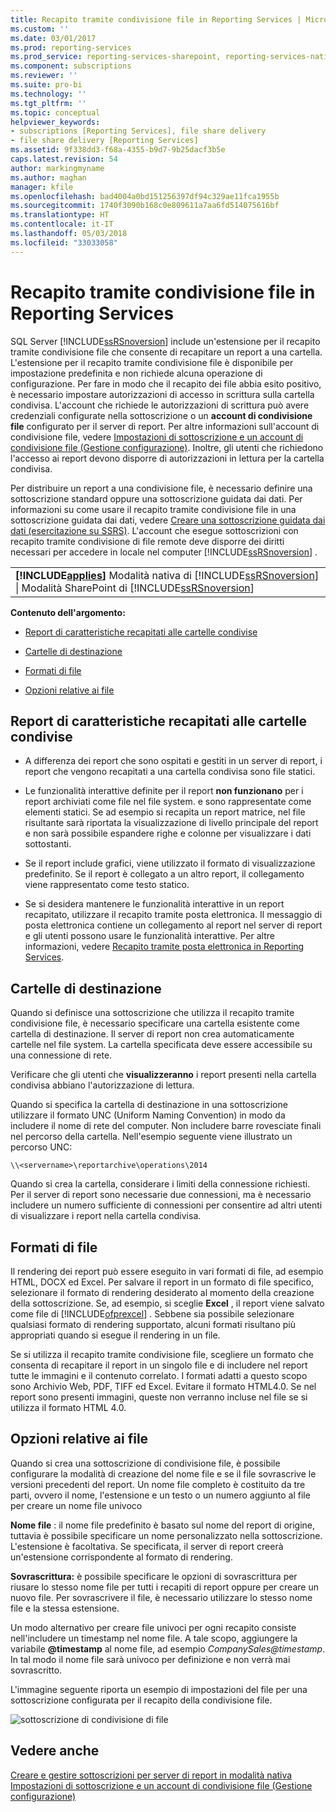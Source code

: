 ```yaml
---
title: Recapito tramite condivisione file in Reporting Services | Microsoft Docs
ms.custom: ''
ms.date: 03/01/2017
ms.prod: reporting-services
ms.prod_service: reporting-services-sharepoint, reporting-services-native
ms.component: subscriptions
ms.reviewer: ''
ms.suite: pro-bi
ms.technology: ''
ms.tgt_pltfrm: ''
ms.topic: conceptual
helpviewer_keywords:
- subscriptions [Reporting Services], file share delivery
- file share delivery [Reporting Services]
ms.assetid: 9f338dd3-f68a-4355-b9d7-9b25dacf3b5e
caps.latest.revision: 54
author: markingmyname
ms.author: maghan
manager: kfile
ms.openlocfilehash: bad4004a0bd151256397df94c329ae11fca1955b
ms.sourcegitcommit: 1740f3090b168c0e809611a7aa6fd514075616bf
ms.translationtype: HT
ms.contentlocale: it-IT
ms.lasthandoff: 05/03/2018
ms.locfileid: "33033058"
---
```

# <a name="file-share-delivery-in-reporting-services"></a>Recapito tramite condivisione file in Reporting Services
  SQL Server [!INCLUDE[ssRSnoversion](../../includes/ssrsnoversion-md.md)] include un'estensione per il recapito tramite condivisione file che consente di recapitare un report a una cartella. L'estensione per il recapito tramite condivisione file è disponibile per impostazione predefinita e non richiede alcuna operazione di configurazione. Per fare in modo che il recapito dei file abbia esito positivo, è necessario impostare autorizzazioni di accesso in scrittura sulla cartella condivisa. L'account che richiede le autorizzazioni di scrittura può avere credenziali configurate nella sottoscrizione o un **account di condivisione file** configurato per il server di report. Per altre informazioni sull'account di condivisione file, vedere [Impostazioni di sottoscrizione e un account di condivisione file &#40;Gestione configurazione&#41;](../../reporting-services/install-windows/subscription-settings-and-a-file-share-account-configuration-manager.md). Inoltre, gli utenti che richiedono l'accesso ai report devono disporre di autorizzazioni in lettura per la cartella condivisa.  
  
 Per distribuire un report a una condivisione file, è necessario definire una sottoscrizione standard oppure una sottoscrizione guidata dai dati. Per informazioni su come usare il recapito tramite condivisione file in una sottoscrizione guidata dai dati, vedere [Creare una sottoscrizione guidata dai dati &#40;esercitazione su SSRS&#41;](../../reporting-services/create-a-data-driven-subscription-ssrs-tutorial.md). L'account che esegue sottoscrizioni con recapito tramite condivisione di file remote deve disporre dei diritti necessari per accedere in locale nel computer [!INCLUDE[ssRSnoversion](../../includes/ssrsnoversion-md.md)] .  
  
||  
|-|  
|**[!INCLUDE[applies](../../includes/applies-md.md)]** Modalità nativa di [!INCLUDE[ssRSnoversion](../../includes/ssrsnoversion-md.md)] &#124; Modalità SharePoint di [!INCLUDE[ssRSnoversion](../../includes/ssrsnoversion-md.md)]|  
  
 **Contenuto dell'argomento:**  
  
-   [Report di caratteristiche recapitati alle cartelle condivise](#bkmk_Characteristics)  
  
-   [Cartelle di destinazione](#bkmk_target_folders)  
  
-   [Formati di file](#bkmk_file_formats)  
  
-   [Opzioni relative ai file](#bkmk_file_options)  
  
##  <a name="bkmk_Characteristics"></a> Report di caratteristiche recapitati alle cartelle condivise  
  
-   A differenza dei report che sono ospitati e gestiti in un server di report, i report che vengono recapitati a una cartella condivisa sono file statici.  
  
-   Le funzionalità interattive definite per il report **non funzionano** per i report archiviati come file nel file system. e sono rappresentate come elementi statici. Se ad esempio si recapita un report matrice, nel file risultante sarà riportata la visualizzazione di livello principale del report e non sarà possibile espandere righe e colonne per visualizzare i dati sottostanti.  
  
-   Se il report include grafici, viene utilizzato il formato di visualizzazione predefinito. Se il report è collegato a un altro report, il collegamento viene rappresentato come testo statico.  
  
-   Se si desidera mantenere le funzionalità interattive in un report recapitato, utilizzare il recapito tramite posta elettronica. Il messaggio di posta elettronica contiene un collegamento al report nel server di report e gli utenti possono usare le funzionalità interattive. Per altre informazioni, vedere [Recapito tramite posta elettronica in Reporting Services](../../reporting-services/subscriptions/e-mail-delivery-in-reporting-services.md).  
  
##  <a name="bkmk_target_folders"></a> Cartelle di destinazione  
 Quando si definisce una sottoscrizione che utilizza il recapito tramite condivisione file, è necessario specificare una cartella esistente come cartella di destinazione. Il server di report non crea automaticamente cartelle nel file system. La cartella specificata deve essere accessibile su una connessione di rete.  
  
 Verificare che gli utenti che **visualizzeranno** i report presenti nella cartella condivisa abbiano l'autorizzazione di lettura.  
  
 Quando si specifica la cartella di destinazione in una sottoscrizione utilizzare il formato UNC (Uniform Naming Convention) in modo da includere il nome di rete del computer. Non includere barre rovesciate finali nel percorso della cartella. Nell'esempio seguente viene illustrato un percorso UNC:  
  
```  
\\<servername>\reportarchive\operations\2014  
```  
  
 Quando si crea la cartella, considerare i limiti della connessione richiesti. Per il server di report sono necessarie due connessioni, ma è necessario includere un numero sufficiente di connessioni per consentire ad altri utenti di visualizzare i report nella cartella condivisa.  
  
##  <a name="bkmk_file_formats"></a> Formati di file  
 Il rendering dei report può essere eseguito in vari formati di file, ad esempio HTML, DOCX ed Excel. Per salvare il report in un formato di file specifico, selezionare il formato di rendering desiderato al momento della creazione della sottoscrizione. Se, ad esempio, si sceglie **Excel** , il report viene salvato come file di [!INCLUDE[ofprexcel](../../includes/ofprexcel-md.md)] . Sebbene sia possibile selezionare qualsiasi formato di rendering supportato, alcuni formati risultano più appropriati quando si esegue il rendering in un file.  
  
 Se si utilizza il recapito tramite condivisione file, scegliere un formato che consenta di recapitare il report in un singolo file e di includere nel report tutte le immagini e il contenuto correlato. I formati adatti a questo scopo sono Archivio Web, PDF, TIFF ed Excel. Evitare il formato HTML4.0. Se nel report sono presenti immagini, queste non verranno incluse nel file se si utilizza il formato HTML 4.0.  
  
##  <a name="bkmk_file_options"></a> Opzioni relative ai file  
 Quando si crea una sottoscrizione di condivisione file, è possibile configurare la modalità di creazione del nome file e se il file sovrascrive le versioni precedenti del report. Un nome file completo è costituito da tre parti, ovvero il nome, l'estensione e un testo o un numero aggiunto al file per creare un nome file univoco  
  
 **Nome file** : il nome file predefinito è basato sul nome del report di origine, tuttavia è possibile specificare un nome personalizzato nella sottoscrizione. L'estensione è facoltativa. Se specificata, il server di report creerà un'estensione corrispondente al formato di rendering.  
  
 **Sovrascrittura:** è possibile specificare le opzioni di sovrascrittura per riusare lo stesso nome file per tutti i recapiti di report oppure per creare un nuovo file. Per sovrascrivere il file, è necessario utilizzare lo stesso nome file e la stessa estensione.  
  
 Un modo alternativo per creare file univoci per ogni recapito consiste nell'includere un timestamp nel nome file. A tale scopo, aggiungere la variabile **@timestamp** al nome file, ad esempio *CompanySales@timestamp*. In tal modo il nome file sarà univoco per definizione e non verrà mai sovrascritto.  
  
 L'immagine seguente riporta un esempio di impostazioni del file per una sottoscrizione configurata per il recapito della condivisione file.  
  
 ![sottoscrizione di condivisione di file](../../reporting-services/subscriptions/media/ssrs-file-share-subscription.png "sottoscrizione di condivisione di file")  
  
## <a name="see-also"></a>Vedere anche  
 [Creare e gestire sottoscrizioni per server di report in modalità nativa](../../reporting-services/subscriptions/create-and-manage-subscriptions-for-native-mode-report-servers.md)   
 [Impostazioni di sottoscrizione e un account di condivisione file &#40;Gestione configurazione&#41;](../../reporting-services/install-windows/subscription-settings-and-a-file-share-account-configuration-manager.md)  
  
  
